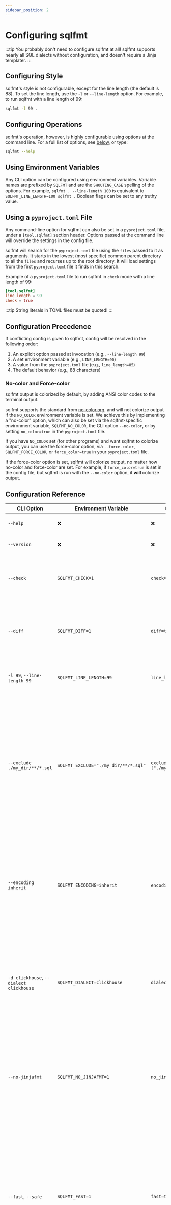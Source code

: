 ```yaml
---
sidebar_position: 2
---
```


# Configuring sqlfmt

:::tip
You probably don't need to configure sqlfmt at all! sqlfmt supports nearly all SQL dialects without configuration, and doesn't require a Jinja templater.
:::

## Configuring Style

sqlfmt's style is not configurable, except for the line length (the default is 88). To set the line length, use the `-l` or `--line-length` option. For example, to run sqlfmt with a line length of 99:

```bash
sqlfmt -l 99 .
```

## Configuring Operations

sqlfmt's operation, however, is highly configurable using options at the command line. For a full list of options, see [below](#configuration-reference), or type: 

```bash
sqlfmt --help
```

## Using Environment Variables

Any CLI option can be configured using environment variables. Variable names are prefixed by `SQLFMT` and are the `SHOUTING_CASE` spelling of the options. For example, `sqlfmt . --line-length 100` is equivalent to `SQLFMT_LINE_LENGTH=100 sqlfmt .` Boolean flags can be set to any truthy value.

## Using a `pyproject.toml` File

Any command-line option for sqlfmt can also be set in a `pyproject.toml` file, under a `[tool.sqlfmt]` section header. Options passed at the command line will override the settings in the config file.

sqlfmt will search for the `pyproject.toml` file using the `files` passed to it as arguments. It starts in the lowest (most specific) common parent directory to all the `files` and recurses up to the root directory. It will load settings from the first `pyproject.toml` file it finds in this search.

Example of a `pyproject.toml` file to run sqlfmt in `check` mode with a line length of 99:

```toml title=pyproject.toml
[tool.sqlfmt]
line_length = 99
check = true
```

:::tip
String literals in TOML files must be quoted!
:::

## Configuration Precedence

If conflicting config is given to sqlfmt, config will be resolved in the following order:

1. An explicit option passed at invocation (e.g., `--line-length 99`)
2. A set environment variable (e.g., `LINE_LENGTH=90`)
3. A value from the `pyproject.toml` file (e.g., `line_length=85`)
4. The default behavior (e.g., 88 characters)

### No-color and Force-color

sqlfmt output is colorized by default, by adding ANSI color codes to the terminal output.

sqlfmt supports the standard from [no-color.org](https://no-color.org), and will not 
colorize output if the `NO_COLOR` environment variable is set. We achieve this by
implementing a "no-color" option, which can also be set via the sqlfmt-specific environment
variable, `SQLFMT_NO_COLOR`, the CLI option `--no-color`, or by setting `no_color=true`
in the `pyproject.toml` file.

If you have `NO_COLOR` set (for other programs) and want sqlfmt to colorize output, you can
use the force-color option, via `--force-color`, `SQLFMT_FORCE_COLOR`, or `force_color=true`
in your `pyproject.toml` file.

If the force-color option is set, sqlfmt will colorize output, no matter how no-color and 
force-color are set. For example, if `force_color=true` is set in the config file, but
sqlfmt is run with the `--no-color` option, it **will** colorize output. 

## Configuration Reference

| CLI Option                               | Environment Variable                 | Config File                     | Description                                                                                                                                                                                                                                                                                                                |
|------------------------------------------|--------------------------------------|---------------------------------|----------------------------------------------------------------------------------------------------------------------------------------------------------------------------------------------------------------------------------------------------------------------------------------------------------------------------|
| `--help`                                 | ❌                                  | ❌                              | Show the help message and exit.                                                                                                                                                                                                                                                                                            |
| `--version`                              | ❌                                  | ❌                              | Show the version and exit.                                                                                                                                                                                                                                                                                                 |
| `--check`                                | `SQLFMT_CHECK=1`                     | `check=true`                    | Fail with an exit code of 1 if source files are not formatted to spec. Do not write  formatted queries to files.                                                                                                                                                                                                           |
| `--diff`                                 | `SQLFMT_DIFF=1`                      | `diff=true`                     | Print a diff of any formatting changes to  stdout. Fails like `--check` on any changes.  Do not write formatted queries to files.                                                                                                                                                                                          |
| `-l 99`, `--line-length 99`              | `SQLFMT_LINE_LENGTH=99`              | `line_length=99`                | The maximum line length allowed in output files. Default is 88.                                                                                                                                                                                                                                                            |
| `--exclude ./my_dir/**/*.sql`            | `SQLFMT_EXCLUDE="./my_dir/**/*.sql"` | `exclude=["./my_dir/**/*.sql"]` | A string that is passed to glob.glob as a pathname; any matching files returned by glob will be excluded from FILES and not formatted. Note that glob is relative to the current working directory when sqlfmt is called. To exclude multiple globs, repeat the `--exclude` option. The TOML file takes a list of strings. |
| `--encoding inherit`                     | `SQLFMT_ENCODING=inherit`            | `encoding="inherit"`            | The encoding to use when reading and writing .sql files. Defaults to utf-8. Set to 'inherit' to read the system default encoding. utf encodings will detect and preserve the BOM if one is present.                                                                                                                        |
| `-d clickhouse`, `--dialect clickhouse`  | `SQLFMT_DIALECT=clickhouse`          | `dialect="clickhouse"`          | The SQL dialect for the target files. Nearly all dialects are supported by the default polyglot dialect. Select the ClickHouse dialect to respect case sensitivity in function, field, and alias names.                                                                                                                    |
| `--no-jinjafmt`                          | `SQLFMT_NO_JINJAFMT=1`               | `no_jinjafmt=true`              | Do not format Jinja tags (the code between the curlies). Only necessary to specify this flag if sqlfmt was installed with the jinjafmt extra, or if *Black* was already available in this environment.                                                                                                                     |
| `--fast`, `--safe`                       | `SQLFMT_FAST=1`                      | `fast=true`                     | By default, sqlfmt re-processes the output it produces in order to run a safety check and ensure that all tokens from the input are present in the output. This can add 15-20% to the processing time for new files. To disable this safety check, use the `--fast` option. To force the safety check, use `--safe`."      |
| `-k`, `--reset-cache`                    | `SQLFMT_RESET_CACHE=1`               | `reset_cache=true`              | Clear the sqlfmt cache before running, effectively forcing sqlfmt to operate on every file. Will slow down runs.                                                                                                                                                                                                           |
| `-v`, `--verbose`                        | `SQLFMT_VERBOSE=1`                   | `verbose=true`                  | Prints more information to stderr.                                                                                                                                                                                                                                                                                         |
| `-q`, `--quiet`                          | `SQLFMT_QUIET=1`                     | `quiet=true`                    | Prints much less information to stderr.                                                                                                                                                                                                                                                                                    |
| `--no-color`                             | `NO_COLOR=1`, `SQLFMT_NO_COLOR=1`    | `no_color=true`                 | Removes color codes from all output, including diffs. See https://no-color.org/ for more details.                                                                                                                                                                                                                          |
| `--force-color`                          | `SQLFMT_FORCE_COLOR=1`               | `force_color=true`              | sqlfmt output is colorized by default. However, if you have the `NO_COLOR` env var set, and still want sqlfmt to colorize output, you can use `--force-color` to override the no-color option.                                                                                                                             |
| `--no-progressbar`                       | `SQLFMT_NO_PROGRESSBAR=1`            | `no_progressbar=true`           | Never prints a progressbar to stderr.                                                                                                                                                                                                                                                                                      |
| `--single-process`                       | `SQLFMT_SINGLE_PROCESS=1`            | `single_process=true`           | Run sqlfmt in a single process, even when formatting multiple files. If not set, defaults to multiprocessing using as many cores as possible. Also disables the progress bar. Will slow down runs.                                                                                                                         |
